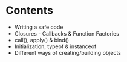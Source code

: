 # Contents

- Writing a safe code
- Closures - Callbacks & Function Factories
- call(), apply() & bind()
- Initialization, typeof & instanceof
- Different ways of creating/building objects
